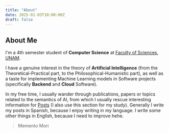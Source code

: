 ```yaml
---
title: "About"
date: 2025-01-03T10:00:00Z
draft: false
---
```


## About Me

I'm a 4th semester student of **Computer Science** at [Faculty of Sciences, UNAM](https://es.wikipedia.org/wiki/Facultad_de_Ciencias_(Universidad_Nacional_Aut%C3%B3noma_de_M%C3%A9xico)).

I have a genuine interest in the theory of **Artificial Intelligence** (from the Theoretical-Practical part, to the Philosophical-Humanistic part), as well as a taste for implementing Machine Learning models in Software projects (specifically **Backend** and **Cloud** Software).

In my free time, I usually wander through publications, papers or topics related to the semantics of AI, from which I usually rescue interesting information for [Posts](../posts/) (I also use this section for my study). Generally I write my posts in Spanish, because I enjoy writing in my language. I write some other things in English, because I need to improve hehe.
> Memento Mori




